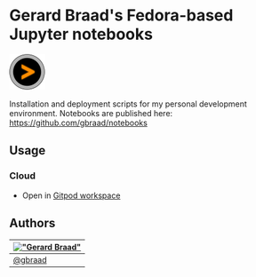 Gerard Braad's Fedora-based Jupyter notebooks
=============================================

!["Prompt"](https://raw.githubusercontent.com/gbraad/assets/gh-pages/icons/prompt-icon-64.png)


Installation and deployment scripts for my personal development environment.
Notebooks are published here: https://github.com/gbraad/notebooks


Usage
-----

### Cloud

  * Open in [Gitpod workspace](https://gitpod.io/#https://github.com/gbraad-devenv/jupyter-fedora)


Authors
-------

| [!["Gerard Braad"](http://gravatar.com/avatar/e466994eea3c2a1672564e45aca844d0.png?s=60)](http://gbraad.nl "Gerard Braad <me@gbraad.nl>") |
|---|
| [@gbraad](https://gbraad.nl/social)  |
